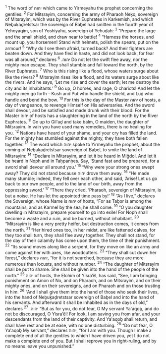 <sup>1</sup> The word of יהוה which came to Yirmeyahu the prophet concerning the gentiles:
<sup>2</sup> For Mitsrayim, concerning the army of Pharaoh Neḵo, sovereign of Mitsrayim, which was by the River Euphrates in Karkemish, and which Neḇuḵaḏretstsar the sovereign of Baḇel had smitten in the fourth year of Yehoyaqim, son of Yoshiyahu, sovereign of Yehuḏah:
<sup>3</sup> “Prepare the large and the small shield, and draw near to battle!
<sup>4</sup> “Harness the horses, and mount up, you horsemen! Stand with helmets, polish the spears, put on the armour!
<sup>5</sup> “Why do I see them afraid, turned back? And their fighters are beaten down. And they have fled in haste, and did not look back, for fear was all around,” declares יהוה.
<sup>6</sup> Do not let the swift flee away, nor the mighty man escape. They shall stumble and fall toward the north, by the River Euphrates.
<sup>7</sup> Who is this rising like a flood, whose waters surge about like the rivers?
<sup>8</sup> Mitsrayim rises like a flood, and its waters surge about like the rivers. And he says, ‘Let me rise and cover the earth; let me destroy the city and its inhabitants.’
<sup>9</sup> Go up, O horses, and rage, O chariots! And let the mighty men go forth – Kush and Put who handle the shield, and Luḏ who handle and bend the bow.
<sup>10</sup> For this is the day of the Master יהוה of hosts, a day of vengeance, to revenge Himself on His adversaries. And the sword shall devour, and be satisfied and made drunk with their blood. For the Master יהוה of hosts has a slaughtering in the land of the north by the River Euphrates.
<sup>11</sup> Go up to Gil‛aḏ and take balm, O maiden, the daughter of Mitsrayim. In vain you have used many remedies, there is no healing for you.
<sup>12</sup> Nations have heard of your shame, and your cry has filled the land. For the mighty has stumbled against the mighty, they have both fallen together.
<sup>13</sup> The word which יהוה spoke to Yirmeyahu the prophet, about the coming of Neḇuḵaḏretstsar sovereign of Baḇel, to smite the land of Mitsrayim:
<sup>14</sup> “Declare in Mitsrayim, and let it be heard in Miḡdol. And let it be heard in Noph and in Taḥpanḥes. Say, ‘Stand fast and be prepared, for a sword shall devour all around you.’
<sup>15</sup> “Why were your strong ones swept away? They did not stand because יהוה drove them away.
<sup>16</sup> “He made many stumble; indeed, they fell over each other, and said, ‘Arise! Let us go back to our own people, and to the land of our birth, away from the oppressing sword.’
<sup>17</sup> “There they cried, ‘Pharaoh, sovereign of Mitsrayim, is but a noise. He has let the appointed time pass by!’
<sup>18</sup> “As I live,” declares the Sovereign, whose Name is יהוה of hosts, “For as Taḇor is among the mountains, and as Karmel by the sea, he shall come.
<sup>19</sup> “O you daughter dwelling in Mitsrayim, prepare yourself to go into exile! For Noph shall become a waste and a ruin, and be burned, without inhabitant.
<sup>20</sup> “Mitsrayim is like a very pretty heifer, but destruction comes, it comes from the north.
<sup>21</sup> “Her hired ones too, in her midst, are like fattened calves, for they too shall turn, they shall flee away together. They shall not stand, for the day of their calamity has come upon them, the time of their punishment.
<sup>22</sup> “Its sound moves along like a serpent, for they move on like an army and come against her with axes, like woodcutters.
<sup>23</sup> “They shall cut down her forest,” declares יהוה, “for it is not searched, because they are more numerous than locusts, and without number.
<sup>24</sup> “The daughter of Mitsrayim shall be put to shame. She shall be given into the hand of the people of the north.”
<sup>25</sup> יהוה of hosts, the Elohim of Yisra’ĕl, has said, “See, I am bringing punishment on Amon of No, and on Pharaoh, and on Mitsrayim, and on their mighty ones, and on their sovereigns, and on Pharaoh and on those trusting in him.
<sup>26</sup> “And I shall give them into the hand of those who seek their lives, into the hand of Neḇuḵaḏretstsar sovereign of Baḇel and into the hand of his servants. And afterward it shall be inhabited as in the days of old,” declares יהוה.
<sup>27</sup> “But as for you, do not fear, O My servant Ya‛aqoḇ, and do not be discouraged, O Yisra’ĕl! For look, I am saving you from afar, and your descendants from the land of their captivity. And Ya‛aqoḇ shall return, and shall have rest and be at ease, with no one disturbing.
<sup>28</sup> “Do not fear, O Ya‛aqoḇ My servant,” declares יהוה, “for I am with you. Though I make a complete end of all the gentiles to which I have driven you, yet I do not make a complete end of you. But I shall reprove you in right-ruling, and by no means leave you unpunished.”

